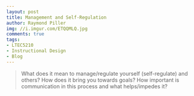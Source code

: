 ```yaml
---
layout: post
title: Management and Self-Regulation
author: Raymond Piller
img: //i.imgur.com/ETQQMLQ.jpg
comments: true
tags:
- LTEC5210
- Instructional Design
- Blog
---
```

> What does it mean to manage/regulate yourself (self-regulate) and others? How does it bring you towards goals? How important is communication in this process and what helps/impedes it?